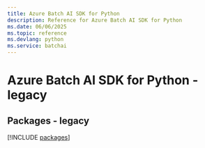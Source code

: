 ```yaml
---
title: Azure Batch AI SDK for Python
description: Reference for Azure Batch AI SDK for Python
ms.date: 06/06/2025
ms.topic: reference
ms.devlang: python
ms.service: batchai
---
```

# Azure Batch AI SDK for Python - legacy
## Packages - legacy
[!INCLUDE [packages](batch-ai-index.md)]